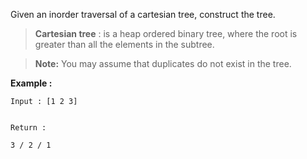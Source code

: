 <div class="markdown-content" id="problem-content">
<p>Given an inorder traversal of a cartesian tree, construct the tree.</p>
<blockquote>
<p><strong>Cartesian tree</strong> :  is a heap ordered binary tree, where the root is greater than all the elements in the subtree.</p>
</blockquote>
<blockquote>
<p><strong>Note:</strong> You may assume that duplicates do not exist in the tree.</p>
</blockquote>
<p><strong>Example :</strong></p>
<div class="highlighter-rouge"><pre class="highlight"><code>Input : [1 2 3]

Return :   
          3
         /
        2
       /
      1
</code></pre>
</div>

</div>